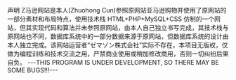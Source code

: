 声明
Z马逊网站是本人(Zhuohong Cun)参照原网站亚马逊购物并使用了原网站的一部分素材和布局特点，使用技术栈 HTML+PHP+MySQL+CSS 仿制的一个网站，但其实现代码和算法并未参照原网站，由本人自己独立书写完成，其技术栈与原网站也不同，数据库系统中的一部分数据来源于原网站，但数据库系统的设计由本人独立完成。该网站运营者“ゼマゾン株式会社”实际不存在，本项目无版权，仅做为编程训练和技术交流之用，严禁商业使用或稍加修改商用，否则一切纠纷后果自负。
---THIS PROGRAM IS UNDER DEVELOPMENT, SO THERE MAY BE SOME BUGS!!!---